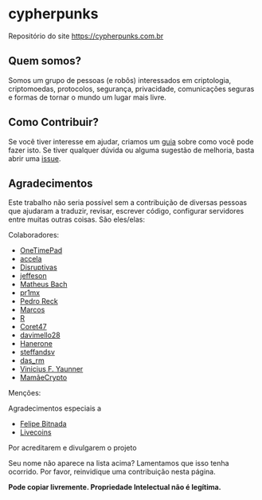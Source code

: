 cypherpunks
===========
Repositório do site https://cypherpunks.com.br

## Quem somos?
Somos um grupo de pessoas (e robôs) interessados em criptologia, criptomoedas, protocolos, segurança, privacidade, comunicações seguras e formas de tornar o mundo um lugar mais livre.

## Como Contribuir?

Se você tiver interesse em ajudar, criamos um [guia] sobre como você pode fazer isto. Se tiver qualquer dúvida ou alguma sugestão de melhoria, basta abrir uma [issue].

## Agradecimentos

Este trabalho não seria possível sem a contribuição de diversas pessoas que ajudaram a traduzir, revisar, escrever código, configurar servidores entre muitas outras coisas. São eles/elas:
    
Colaboradores:
-  [OneTimePad](https://twitter.com/AvelinoMorganti)
-  [accela](https://#)
-  [Disruptivas](https://#)
-  [jeffeson](https://github.com/jeffesonjp)
-  [Matheus Bach](https://github.com/matheusbach/)
-  [pr1mx](https://github.com/pr1mx)
-  [Pedro Reck](https://github.com/r3ck)
-  [Marcos](https://github.com/marcosmmb)
-  [R]()
-  [Coret47]()
-  [davimello28](https://github.com/davimello28)
-  [Hanerone](https://github.com/hanelore)
-  [steffandsv](https://github.com/steffandsv)
-  [das_rm](https://github.com/rdsm)
-  [Vinicius F. Yaunner](https://github.com/viniciusyaunner)
-  [MamãeCrypto](https://mamaecrypto.blogspot.com)

Menções:

Agradecimentos especiais a 

- [Felipe Bitnada](https://www.youtube.com/watch?v=t_-nA7Lwlq0)
- [Livecoins](https://livecoins.com.br/movimento-cypherpunk-brasileiro-cresce/)

Por acreditarem e divulgarem o projeto



Seu nome não aparece na lista acima? Lamentamos que isso tenha ocorrido. Por favor, reinvidique uma contribuição nesta página.

**Pode copiar livremente. Propriedade Intelectual não é legítima.**


[guia]: https://github.com/cypherpunksbr/cypherpunks.com.br/blob/master/CONTRIBUTING.md
[issue]: https://github.com/cypherpunksbr/cypherpunks.com.br/issues
[neste link]: https://cypherpunks.com.br/transparencia/
